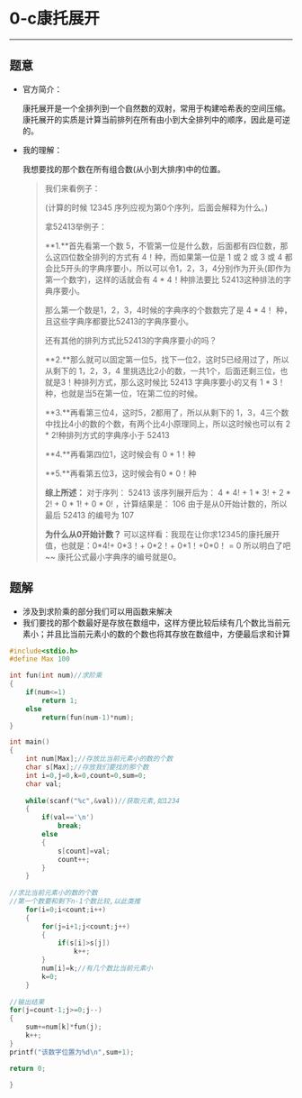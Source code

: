 # 0-c康托展开

----

## 题意

+ 官方简介：

  康托展开是一个全排列到一个自然数的双射，常用于构建哈希表的空间压缩。 康托展开的实质是计算当前排列在所有由小到大全排列中的顺序，因此是可逆的。

+ 我的理解：

  我想要找的那个数在所有组合数(从小到大排序)中的位置。

  > 我们来看例子：
  >
  > (计算的时候 12345 序列应视为第0个序列，后面会解释为什么。)
  >
  > 拿52413举例子：
  >
  > **1.**首先看第一个数 5，不管第一位是什么数，后面都有四位数，那么这四位数全排列的方式有 4！种，而如果第一位是 1 或 2 或 3 或 4 都会比5开头的字典序要小，所以可以令1，2，3，4分别作为开头(即作为第一个数字)，这样的话就会有 4 * 4！种排法要比  52413这种排法的字典序要小。
  >
  > 那么第一个数是1，2，3，4时候的字典序的个数数完了是 4 * 4！ 种，且这些字典序都要比52413的字典序要小。
  >
  > 还有其他的排列方式比52413的字典序要小的吗？
  >
  > **2.**那么就可以固定第一位5，找下一位2，这时5已经用过了，所以从剩下的 1，2，3，4 里挑选比2小的数，一共1个，后面还剩三位，也就是3！种排列方式，那么这时候比 52413 字典序要小的又有  1 * 3！种，也就是当5在第一位，1在第二位的时候。
  >
  > **3.**再看第三位4，这时5，2都用了，所以从剩下的 1，3，4三个数中找比4小的数的个数，有两个比4小原理同上，所以这时候也可以有 2 * 2!种排列方式的字典序小于 52413
  >
  > **4.**再看第四位1，这时候会有 0 * 1！种
  >
  > **5.**再看第五位3，这时候会有0 * 0！种
  >
  > **综上所述：**
  > 对于序列： 52413 该序列展开后为： 4 * 4! + 1 * 3! + 2 * 2! + 0 * 1! + 0 * 0! ，计算结果是： 106 
  > 由于是从0开始计数的，所以最后 52413 的编号为 107
  >
  > **为什么从0开始计数？**
  > 可以这样看：我现在让你求12345的康托展开值，也就是：0\*4!+ 0\*3！+ 0\*2！+ 0\*1！+0\*0！ =  0 所以明白了吧~~
  > 康托公式最小字典序的编号就是0。



## 题解

+ 涉及到求阶乘的部分我们可以用函数来解决
+ 我们要找的那个数最好是存放在数组中，这样方便比较后续有几个数比当前元素小；并且比当前元素小的数的个数也将其存放在数组中，方便最后求和计算

~~~c
#include<stdio.h>
#define Max 100

int fun(int num)//求阶乘
{
	if(num<=1)
		return 1;
	else
		return(fun(num-1)*num);
}

int main()
{
	int num[Max];//存放比当前元素小的数的个数
	char s[Max];//存放我们要找的那个数
	int i=0,j=0,k=0,count=0,sum=0;
	char val;
	
	while(scanf("%c",&val))//获取元素,如1234
	{
		if(val=='\n')
			break;
		else
		{
			s[count]=val;
			count++;	
		}
	}
	
//求比当前元素小的数的个数
//第一个数要和剩下n-1个数比较,以此类推 
	for(i=0;i<count;i++)
	{
		for(j=i+1;j<count;j++)
		{
			if(s[i]>s[j])
				k++;
		}
		num[i]=k;//有几个数比当前元素小 
		k=0;
	}
	
//输出结果
for(j=count-1;j>=0;j--)
{
	sum+=num[k]*fun(j);
	k++;
}
printf("该数字位置为%d\n",sum+1);

return 0; 
		
} 
~~~

